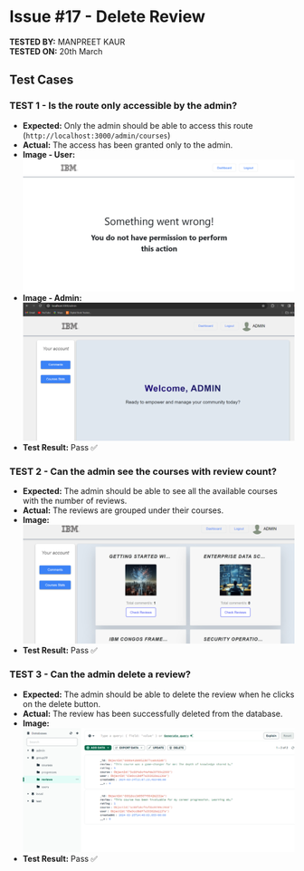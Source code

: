 # Issue #17 - Delete Review

**TESTED BY:** MANPREET KAUR  
**TESTED ON:** 20th March

## Test Cases

### TEST 1 - Is the route only accessible by the admin?

- **Expected:** Only the admin should be able to access this route (`http://localhost:3000/admin/courses`)
- **Actual:** The access has been granted only to the admin.
- **Image - User:** ![Access denied other user](image.png)
- **Image - Admin:** ![Access denied other user](image-1.png)
- **Test Result:** Pass ✅

### TEST 2 - Can the admin see the courses with review count?

- **Expected:** The admin should be able to see all the available courses with the number of reviews.
- **Actual:** The reviews are grouped under their courses.
- **Image:**![Reviews gorupd under courses.](image-2.png)
- **Test Result:** Pass ✅

### TEST 3 - Can the admin delete a review?

- **Expected:** The admin should be able to delete the review when he clicks on the delete button.
- **Actual:** The review has been successfully deleted from the database.
- **Image:** ![Delete review](image-4.png)
- **Test Result:** Pass ✅
